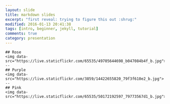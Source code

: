 ```yaml
---
layout: slide
title: markdown slides
excerpt: "first reveal: trying to figure this out :shrug:"
modified: 2016-01-13 20:41:38
tags: [intro, beginner, jekyll, tutorial]
comments: true
category: presentation
---
```

    ## Rose
    <img data-src="https://live.staticflickr.com/65535/49705644698_b047084b4f_b.jpg">
    --
    ## Purple
    <img data-src="https://live.staticflickr.com/3859/14422655820_79f3f610e2_b.jpg">
    --
    ## Pink
    <img data-src="https://live.staticflickr.com/65535/50172192597_79773567d1_b.jpg">
